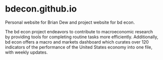 # bdecon.github.io

Personal website for Brian Dew and project website for bd econ.

The bd econ project endeavors to contribute to macroeconomic research by providing tools for completing routine tasks more efficiently. Additionally, bd econ offers a macro and markets dashboard which curates over 120 indicators of the performance of the United States economy into one file, with weekly updates.
